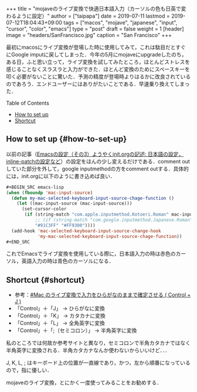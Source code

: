 +++
title = "mojaveのライブ変換で快適日本語入力（カーソルの色も日英で変わるように設定）"
author = ["taipapa"]
date = 2019-07-11
lastmod = 2019-07-12T18:04:43+09:00
tags = ["macos", "mojave", "japanese", "input", "cursor", "color", "emacs"]
type = "post"
draft = false
weight = 1
[header]
  image = "headers/SanFrancisco.jpg"
  caption = "San Francisco"
+++

最初にmacosにライブ変換が登場した時に使用してみて，これは駄目だとすぐにGoogle imputに戻してしまった．今年の5月にmojaveにupgradeしたのち，ある日，ふと思い立って，ライブ変換を試してみたところ，ほとんどストレスを感じることなくスラスラと入力ができた．ほとんど変換のためにスペースキーを叩く必要がないことに驚いた．予測の精度が登場時よりはるかに改良されているのであろう．エンドユーザーにはありがたいことである．早速乗り換えてしまった．

<div class="ox-hugo-toc toc">
<div></div>

<div class="heading">Table of Contents</div>

- [How to set up](#how-to-set-up)
- [Shortcut](#shortcut)

</div>
<!--endtoc-->


## How to set up {#how-to-set-up}

以前の記事（[Emacsの設定（その3）ようやくinit.orgの記述: 日本語の設定，inline-patchの設定など](../japanese_setup)）の設定をほんの少し変えるだけである．comment outしていた部分を外して，google inputmethodの方をcomment outする．具体的には，init.orgに以下のように書き込めば良い．

```lisp
#+BEGIN_SRC emacs-lisp
(when (fboundp 'mac-input-source)
  (defun my-mac-selected-keyboard-input-source-chage-function ()
    (let ((mac-input-source (mac-input-source)))
      (set-cursor-color
       (if (string-match "com.apple.inputmethod.Kotoeri.Roman" mac-input-source)
           ;; (if (string-match "com.google.inputmethod.Japanese.Roman" mac-input-source)
           "#91C3FF" "#FF9300"))))
  (add-hook 'mac-selected-keyboard-input-source-change-hook
            'my-mac-selected-keyboard-input-source-chage-function))
#+END_SRC
```

これでEmacsでライブ変換を使用している際に，日本語入力の時は赤色のカーソル，英語入力の時は青色のカーソルになる．


## Shortcut {#shortcut}

-   参考：[#Mac のライブ変換で入力をひらがなのままで確定させる ( Control + J )](https://qiita.com/YumaInaura/items/8c74cdf32ad2f5ed57fa)
-   「Control」＋「J」  →   ひらがなに変換
-   「Control」＋「K」  →   カタカナに変換
-   「Control」＋「L」  →   全角英字に変換
-   「Control」＋「;（セミコロン）」  →   半角英字に変換

私のところでは何故か参考サイトと異なり，セミコロンで半角カタカナではなく半角英字に変換される．半角カタカナなんか使わないからいいけど．．．

J, K, L, ; はキーボード上の位置が一直線であり，かつ，左から順番になっているので，指に優しい．

mojaveのライブ変換，とにかく一度使ってみることをお勧めする．
